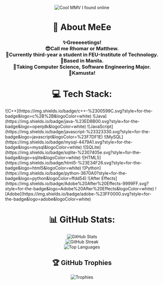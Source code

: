 <p align="center">
  <img src="https://github.com/user-attachments/assets/80bb9f86-a051-411e-b5ca-3481b375d211" alt="Cool MMV I found online"/>
</p>

<h1 align="center">💫 About MeEe</h1>

<h3 align="center">
  ✨Greeeeetings!<br>
  😎Call me Rhomar or Matthew.<br>
  🎯Currently third-year a student in FEU-Institute of Technology.<br>
  📌Based in Manila.<br>
  📜Taking Computer Science, Software Engineering Major.<br>
  👋Kamusta!
</h3>

<h1 align="center">💻 Tech Stack:</h1>

<p>
  <!-- badges stay left-aligned by design, per your earlier request -->
  ![C++](https://img.shields.io/badge/c++-%2300599C.svg?style=for-the-badge&logo=c%2B%2B&logoColor=white) 
  ![Java](https://img.shields.io/badge/java-%23ED8B00.svg?style=for-the-badge&logo=openjdk&logoColor=white) 
  ![JavaScript](https://img.shields.io/badge/javascript-%23323330.svg?style=for-the-badge&logo=javascript&logoColor=%23F7DF1E) 
  ![MySQL](https://img.shields.io/badge/mysql-4479A1.svg?style=for-the-badge&logo=mysql&logoColor=white) 
  ![SQLite](https://img.shields.io/badge/sqlite-%2307405e.svg?style=for-the-badge&logo=sqlite&logoColor=white) 
  ![HTML5](https://img.shields.io/badge/html5-%23E34F26.svg?style=for-the-badge&logo=html5&logoColor=white) 
  ![Python](https://img.shields.io/badge/python-3670A0?style=for-the-badge&logo=python&logoColor=ffdd54) 
  ![After Effects](https://img.shields.io/badge/Adobe%20After%20Effects-9999FF.svg?style=for-the-badge&logo=Adobe%20After%20Effects&logoColor=white) 
  ![Adobe](https://img.shields.io/badge/adobe-%23FF0000.svg?style=for-the-badge&logo=adobe&logoColor=white)
</p>

<h1 align="center">📊 GitHub Stats:</h1>

<p align="center">
  <img src="https://github-readme-stats.vercel.app/api?username=marhosa&theme=darcula&hide_border=true&include_all_commits=false&count_private=true" alt="GitHub Stats"/>
  <br/>
  <img src="https://nirzak-streak-stats.vercel.app/?user=marhosa&theme=darcula&hide_border=true" alt="GitHub Streak"/>
  <br/>
  <img src="https://github-readme-stats.vercel.app/api/top-langs/?username=marhosa&theme=darcula&hide_border=true&include_all_commits=false&count_private=true&layout=compact" alt="Top Languages"/>
</p>

<h2 align="center">🏆 GitHub Trophies</h2>

<p align="center">
  <img src="https://github-profile-trophy.vercel.app/?username=marhosa&theme=onedark&no-frame=false&no-bg=true&margin-w=4" alt="Trophies"/>
</p>

